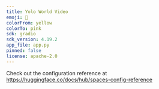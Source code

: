 ```yaml
---
title: Yolo World Video
emoji: 🐨
colorFrom: yellow
colorTo: pink
sdk: gradio
sdk_version: 4.19.2
app_file: app.py
pinned: false
license: apache-2.0
---
```


Check out the configuration reference at https://huggingface.co/docs/hub/spaces-config-reference
